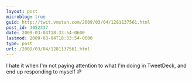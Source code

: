 ```yaml
---
layout: post
microblog: true
guid: http://twit.vmstan.com/2009/03/04/1281137561.html
post_id: 3052337
date: 2009-03-04T18:33:54-0600
lastmod: 2009-03-04T18:33:54-0600
type: post
url: /2009/03/04/1281137561.html
---
```

I hate it when I'm not paying attention to what I'm doing in TweetDeck, and end up responding to myself :P

